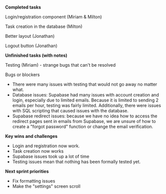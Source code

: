 **Completed tasks**

Login/registration component (Miriam & Milton)

Task creation in the database (Milton)

Better layout (Jonathan)

Logout button (Jonathan)

**Unfinished tasks (with notes)**

Testing (Miriam) - strange bugs that can't be resolved

Bugs or blockers

- There were many issues with testing that would not go away no matter what.
- Database issues: Supabase had many issues with account creation and login, especially due to limited emails. Because it is limited to sending 2 emails per hour, testing was fairly limited. Additionally, there were issues with SQL scripting that caused issues with the database.
-  Supabase redirect issues: because we have no idea how to access the redirect pages sent in emails from Supabase, we are unsure of how to create a "forgot password" function or change the email verification.

**Key wins and challenges**

- Login and registration now work.
- Task creation now works
- Supabase issues took up a lot of time
- Testing issues mean that nothing has been formally tested yet. 

**Next sprint priorities**

- Fix formatting issues
- Make the "settings" screen scroll
